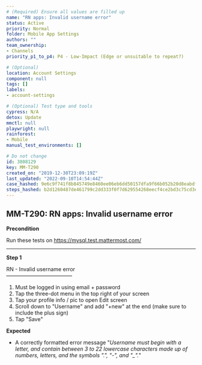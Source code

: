 ```yaml
---
# (Required) Ensure all values are filled up
name: "RN apps: Invalid username error"
status: Active
priority: Normal
folder: Mobile App Settings
authors: ""
team_ownership: 
- Channels
priority_p1_to_p4: P4 - Low-Impact (Edge or unsuitable to repeat?)

# (Optional)
location: Account Settings
component: null
tags: []
labels: 
- account-settings

# (Optional) Test type and tools
cypress: N/A
detox: Update
mmctl: null
playwright: null
rainforest: 
- Mobile
manual_test_environments: []

# Do not change
id: 3808129
key: MM-T290
created_on: "2019-12-30T23:09:19Z"
last_updated: "2022-09-10T14:54:44Z"
case_hashed: 9e6c9f741f8b845749e8460ee06eb6dd50157dfa9f66b052b20d8eabdffcc513bfa4cc990ebf76e0b15eeacfdb06992b
steps_hashed: b2d1260487de461799c2dd333f0f7d629554268eecf4ce2bd3c75cd3ed26bcac5d04da6df910edb1cc910c4d3db01fc6
---
```


<!-- (Auto-generated) Based on frontmatter's "key" and "name" -->

## MM-T290: RN apps: Invalid username error

**Precondition**

Run these tests on <https://mysql.test.mattermost.com/>

---

**Step 1**

RN - Invalid username error\
–––––––––––––––––––––––––

1. Must be logged in using email + password
2. Tap the three-dot menu in the top right of your screen
3. Tap your profile info / pic to open Edit screen
4. Scroll down to "Username" and add "+new" at the end (make sure to include the plus sign)
5. Tap "Save"

**Expected**

- A correctly formatted error message "_Username must begin with a letter, and contain between 3 to 22 lowercase characters made up of numbers, letters, and the symbols ".", "-", and "\_"._"
